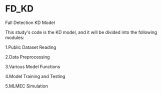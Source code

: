 # FD_KD
Fall Detection KD Model

This study's code is the KD model, and it will be divided into the following modules:

1.Public Dataset Reading

2.Data Preprocessing

3.Various Model Functions

4.Model Training and Testing

5.MLMEC Simulation
